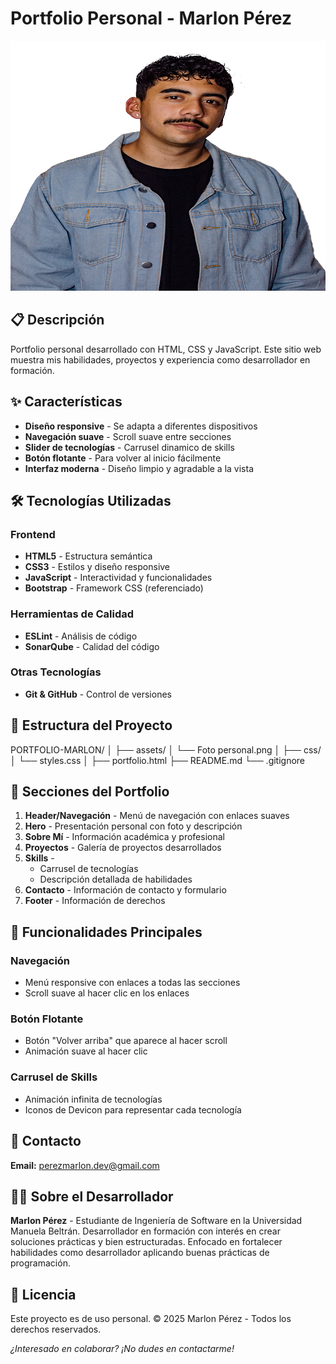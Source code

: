 # Portfolio Personal - Marlon Pérez

<img src="./assets/Foto%20personal.png" alt="Portfolio Preview" width="600" height="400" />

## 📋 Descripción

Portfolio personal desarrollado con HTML, CSS y JavaScript. Este sitio web muestra mis habilidades, proyectos y experiencia como desarrollador en formación.

## ✨ Características

- **Diseño responsive** - Se adapta a diferentes dispositivos
- **Navegación suave** - Scroll suave entre secciones
- **Slider de tecnologías** - Carrusel dinamico de skills
- **Botón flotante** - Para volver al inicio fácilmente
- **Interfaz moderna** - Diseño limpio y agradable a la vista

## 🛠️ Tecnologías Utilizadas

### Frontend
- **HTML5** - Estructura semántica
- **CSS3** - Estilos y diseño responsive
- **JavaScript** - Interactividad y funcionalidades
- **Bootstrap** - Framework CSS (referenciado)

### Herramientas de Calidad
- **ESLint** - Análisis de código
- **SonarQube** - Calidad del código

### Otras Tecnologías
- **Git & GitHub** - Control de versiones

## 📁 Estructura del Proyecto
PORTFOLIO-MARLON/
│
├── assets/
│ └── Foto personal.png
│
├── css/
│ └── styles.css
│
├── portfolio.html
├── README.md
└── .gitignore

## 🚀 Secciones del Portfolio

1. **Header/Navegación** - Menú de navegación con enlaces suaves
2. **Hero** - Presentación personal con foto y descripción
3. **Sobre Mí** - Información académica y profesional
4. **Proyectos** - Galería de proyectos desarrollados
5. **Skills** - 
   - Carrusel de tecnologías
   - Descripción detallada de habilidades
6. **Contacto** - Información de contacto y formulario
7. **Footer** - Información de derechos

## 🎯 Funcionalidades Principales

### Navegación
- Menú responsive con enlaces a todas las secciones
- Scroll suave al hacer clic en los enlaces

### Botón Flotante
- Botón "Volver arriba" que aparece al hacer scroll
- Animación suave al hacer clic

### Carrusel de Skills
- Animación infinita de tecnologías
- Iconos de Devicon para representar cada tecnología

## 📧 Contacto

**Email:** perezmarlon.dev@gmail.com

## 👨‍💻 Sobre el Desarrollador

**Marlon Pérez** - Estudiante de Ingeniería de Software en la Universidad Manuela Beltrán. Desarrollador en formación con interés en crear soluciones prácticas y bien estructuradas. Enfocado en fortalecer habilidades como desarrollador aplicando buenas prácticas de programación.

## 📄 Licencia

Este proyecto es de uso personal. © 2025 Marlon Pérez - Todos los derechos reservados.


*¿Interesado en colaborar? ¡No dudes en contactarme!*